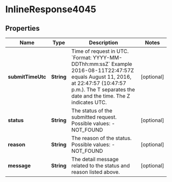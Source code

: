 
# InlineResponse4045

## Properties
Name | Type | Description | Notes
------------ | ------------- | ------------- | -------------
**submitTimeUtc** | **String** | Time of request in UTC. &#x60;Format: YYYY-MM-DDThh:mm:ssZ&#x60;  Example 2016-08-11T22:47:57Z equals August 11, 2016, at 22:47:57 (10:47:57 p.m.). The T separates the date and the time. The Z indicates UTC.  |  [optional]
**status** | **String** | The status of the submitted request.  Possible values: - NOT_FOUND |  [optional]
**reason** | **String** | The reason of the status.  Possible values: - NOT_FOUND |  [optional]
**message** | **String** | The detail message related to the status and reason listed above. |  [optional]



